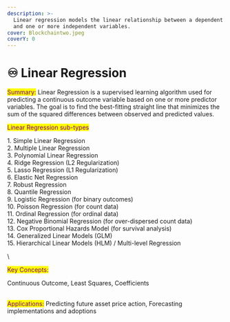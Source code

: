 ```yaml
---
description: >-
  Linear regression models the linear relationship between a dependent variable
  and one or more independent variables.
cover: Blockchaintwo.jpeg
coverY: 0
---
```


# ♾ Linear Regression

<mark style="color:purple;">Summary:</mark> Linear Regression is a supervised learning algorithm used for predicting a continuous outcome variable based on one or more predictor variables. The goal is to find the best-fitting straight line that minimizes the sum of the squared differences between observed and predicted values. ​​​​​​​

<mark style="color:purple;">Linear Regression sub-types</mark>

1\. Simple Linear Regression\
2\. Multiple Linear Regression\
3\. Polynomial Linear Regression\
4\. Ridge Regression (L2 Regularization)\
5\. Lasso Regression (L1 Regularization)\
6\. Elastic Net Regression\
7\. Robust Regression\
8\. Quantile Regression\
9\. Logistic Regression (for binary outcomes)\
10\. Poisson Regression (for count data)\
11\. Ordinal Regression (for ordinal data)\
12\. Negative Binomial Regression (for over-dispersed count data)\
13\. Cox Proportional Hazards Model (for survival analysis)\
14\. Generalized Linear Models (GLM)\
15\. Hierarchical Linear Models (HLM) / Multi-level Regression

\


<mark style="color:purple;">Key Concepts:</mark>

Continuous Outcome, Least Squares, Coefficients

\
<mark style="color:purple;">Applications:</mark> Predicting future asset price action, Forecasting implementations and adoptions
